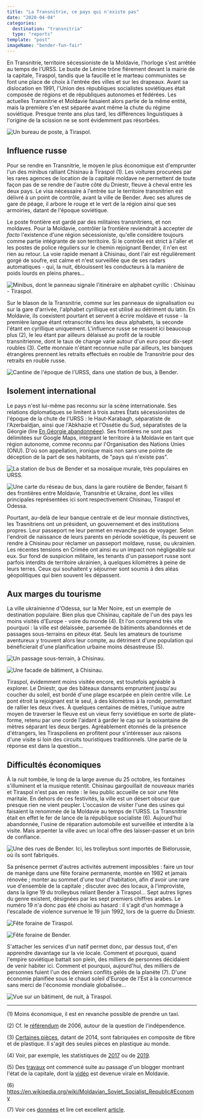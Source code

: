 ```yaml
---
title: "La Transnitrie, ce pays qui n'existe pas"
date: "2020-04-04"
categories:
  destination: "transnitria"
  type: "reports"
template: "post"
imageName: "bender-fun-fair"
---
```


En Transnitrie, territoire sécessioniste de la Moldavie, l'horloge s'est arrêtée 
au temps de l'URSS. Le buste de Lénine trône fièrement devant la mairie de la 
capitale, Tiraspol, tandis que la faucille et le marteau communistes se font une 
place de choix à l'entrée des villes et sur les drapeaux. Avant sa dislocation
en 1991, l'Union des républiques socialistes soviétiques était composée de 
régions et de républiques autonomes et fédérées. Les actuelles Transnitrie et
Moldavie faisaient alors partie de la même entité, mais la première s'en est
séparée avant même la chute du régime soviétique. Presque trente ans plus tard,
les différences linguistiques à l'origine de la scission ne se sont évidemment
pas résorbées.

![Un bureau de poste, à Tiraspol.](../../../images/transnitria/tiraspol-post-office.jpg "Un bureau de poste")

## Influence russe

Pour se rendre en Transnitrie, le moyen le plus économique est d'emprunter 
l'un des minibus ralliant Chisinau à Tiraspol (1). Les voitures procurées par les 
rares agences de location de la capitale moldave ne permettent de toute façon 
pas de se rendre de l'autre côté du Dniestr, fleuve à cheval entre les deux 
pays. Le visa nécessaire à l'entrée sur le territoire transnitrien est 
délivré à un point de contrôle, avant la ville de Bender. Avec ses allures de 
gare de péage, il arbore le rouge et le vert de la région ainsi que ses 
armoiries, datant de l'époque soviétique.

Le poste frontière est gardé par des militaires transnitriens, et non moldaves.
Pour la Moldavie, contrôler la frontière reviendrait à accepter _de facto_ 
l'existence d'une région sécessioniste, qu'elle considère toujours comme
partie intégrante de son territoire. Si le contrôle est strict à l'aller et
les postes de police réguliers sur le chemin rejoignant Bender, il n'en est 
rien au retour. La voie rapide menant à Chisinau, dont l'air est régulièrement 
gorgé de soufre, est calme et n'est surveillée que de ses radars 
automatiques - qui, la nuit, éblouissent les conducteurs à la manière de poids 
lourds en pleins phares...

![Minibus, dont le panneau signale l'itinéraire en alphabet cyrillic : Chisinau - Tiraspol.](../../../images/transnitria/chisinau-tiraspol-bus.jpg "Minibus en direction de Tiraspol")

Sur le blason de la Transnitrie, comme sur les panneaux de signalisation ou sur 
la gare d'arrivée, l'alphabet cyrillique est utilisé au détriment du latin. En 
Moldavie, ils coexistent pourtant et servent à écrire moldave et russe - la 
première langue étant retranscrite dans les deux alphabets, la seconde l'étant 
en cyrillique uniquement. L'influence russe se ressent ici beaucoup plus (2),
le leu étant par ailleurs délaissé au profit de la rouble transnitrienne, dont 
le taux de change varie autour d'un euro pour dix-sept roubles (3). Cette 
monnaie n'étant reconnue nulle par ailleurs, les banques étrangères prennent 
les retraits effectués en rouble de Transnitrie pour des retraits en rouble 
russe.

![Cantine de l'époque de l'URSS, dans une station de bus, à Bender.](../../../images/transnitria/bender-ussr-cantine.jpg "Une cantine soviétique")

## Isolement international

Le pays n'est lui-même pas reconnu sur la scène internationale. Ses relations
diplomatiques se limitent à trois autres États sécessionistes de l'époque de
la chute de l'URSS : le Haut-Karabagh, séparatiste de l'Azerbaïdjan, ainsi 
que l'Abkhazie et l'Ossétie du Sud, séparatistes de la Géorgie (lire
[En Géorgie abandonnéee](/fr/en-géorgie-abandonnée)). Ses frontières ne sont
pas délimitées sur Google Maps, intégrant le territoire à la Moldavie en tant 
que région autonome, comme reconnu par l'Organisation des Nations Unies (ONU).
D'où son appellation, ironique mais non sans une pointe de déception de la part
de ses habitants, de "pays qui n'existe pas".

![La station de bus de Bender et sa mosaïque murale, très populaires en URSS.](../../../images/transnitria/bender-bus-station.jpg "Une mosaïque murale")

![Une carte du réseau de bus, dans la gare routière de Bender, faisant fi des frontières entre Moldavie, Transnitrie et Ukraine, dont les villes principales représentées ici sont respectivement Chisinau, Tiraspol et Odessa.](../../../images/transnitria/bender-bus-map.jpg "Une carte du réseau de bus")

Pourtant, au-delà de leur banque centrale et de leur monnaie distinctives, les 
Trasnitriens ont un président, un gouvernement et des institutions 
propres. Leur passeport ne leur permet en revanche pas de voyager. 
Selon l'endroit de naissance de leurs parents en période soviétique, 
ils peuvent se rendre à Chisinau pour réclamer un passeport moldave, russe, 
ou ukrainien. Les récentes tensions en Crimée ont ainsi eu un impact non 
négligeable sur eux. Sur fond de suspicion militaire, les tenants d'un passeport 
russe sont parfois interdits de territoire ukrainien, à quelques kilomètres à 
peine de leurs terres. Ceux qui souhaitent y séjourner sont soumis à des aléas 
géopolitiques qui bien souvent les dépassent.

## Aux marges du tourisme

La ville ukrainienne d'Odessa, sur la Mer Noire, est un exemple de destination 
populaire. Bien plus que Chisinau, capitale de l'un des pays les moins visités 
d'Europe - voire du monde (4). Et l'on comprend très vite pourquoi : la ville 
est délaissée, parsemée de bâtiments abandonnés et de passages sous-terrains en 
piteux état. Seuls les amateurs de tourisme aventureux y trouvent alors leur 
compte, au détriment d'une population qui bénéficierait d'une planification 
urbaine moins désastreuse (5).

![Un passage sous-terrain, à Chisinau.](../../../images/transnitria/chisinau-underground.jpg "Un passage sous-terrain")

![Une facade de bâtiment, à Chisinau.](../../../images/transnitria/chisinau-buildling.jpg "Une façade de bâtiment")

Tiraspol, évidemment moins visitée encore, est toutefois agréable à explorer.
Le Dniestr, que des bâteaux dansants empruntent jusqu'au coucher du soleil, est 
bordé d'une plage escarpée en plein centre ville. Le pont étroit la rejoignant 
est le seul, à des kilomètres à la ronde, permettant de rallier les deux rives. 
À quelques centaines de mètres, l'unique autre moyen de traverser le fleuve est 
un vieux ferry soviétique en sorte de plate-forme, retenu par une corde l'aidant 
à garder le cap sur la soixantaine de mètres séparant les deux berges. 
Agréablement étonnés de la présence d'étrangers, les Tiraspoliens en profitent 
pour s'intéresser aux raisons d'une visite si loin des circuits touristiques 
traditionnels. Une partie de la réponse est dans la question...

## Difficultés économiques

À la nuit tombée, le long de la large avenue du 25 octobre, les fontaines
s'illuminent et la musique retentit. Chisinau gargouillait de nouveaux 
mariés et Tiraspol n'est pas en reste : le lieu public accueille ce soir une 
fête maritale. En dehors de ces festivités, la ville est un désert obscur
que presque rien ne vient peupler. L'occasion de visiter l'une des usines
qui faisaient la renommée de la Moldavie au temps de l'URSS. La Transnitrie 
était en effet le fer de lance de la république socialiste (6). Aujourd'hui
abandonnée, l'usine de réparation automobile est surveillée et interdite à la 
visite. Mais arpenter la ville avec un local offre des laisser-passer et un
brin de confiance.

![Une des rues de Bender. Ici, les trolleybus sont importés de Biélorussie, où ils sont fabriqués.](../../../images/transnitria/bender-street.jpg "Une des rues de Bender")

Sa présence permet d'autres activités autrement impossibles : faire un tour de 
manège dans une fête foraine permanente, montée en 1982 et jamais rénovée ;
monter au sommet d'une tour d'habitation, afin d'avoir une rare vue d'ensemble
de la capitale ; discuter avec des locaux, à l'improviste, dans la ligne 19 du 
trolleybus reliant Bender à Tiraspol... Sept autres lignes du genre existent, 
désignées par les sept premiers chiffres arabes. Le numéro 19 n'a donc pas été 
choisi au hasard : il s'agit d'un hommage à l'escalade de violence survenue le 
19 juin 1992, lors de la guerre du Dniestr. 

![Fête foraine de Tiraspol.](../../../images/transnitria/tiraspol-fun-fair.jpg "Fête foraine")

![Fête foraine de Bender.](../../../images/transnitria/bender-fun-fair.jpg "Fête foraine")

S'attacher les services d'un natif permet donc, par dessus tout, d'en apprendre 
davantage sur la vie locale. Comment et pourquoi, quand l'empire soviétique 
battait son plein, des milliers de personnes décidaient de venir habiter ici. 
Comment et pourquoi, aujourd'hui, des milliers de personnes fuient l'un des 
derniers conflits gelés de la planète (7). D'une économie planifiée sous le
chaud soleil d'Europe de l'Est à la concurrence sans merci de l'économie 
mondiale globalisée...

![Vue sur un bâtiment, de nuit, à Tiraspol.](../../../images/transnitria/tiraspol-building-night.jpg "Un bâtiment, de nuit")

-----

(1) Moins économique, il est en revanche possible de prendre un taxi.

(2) Cf. le [référendum](https://en.wikipedia.org/wiki/2006_Transnistrian_independence_referendum) 
de 2006, autour de la question de l'indépendence.

(3) [Certaines pièces](https://en.wikipedia.org/wiki/Transnistrian_ruble#Coins),
datant de 2014, sont fabriquées en composite de fibre et de plastique. Il s'agit
des seules pièces en plastique au monde.

(4) Voir, par exemple, les statistiques de [2017](https://www.travelawaits.com/2458248/the-8-least-visited-european-countries/)
ou de [2019](https://statistica.gov.md/newsview.php?l=en&idc=168&id=6593).

(5) Des [travaux](https://www.kp.md/daily/26981/4041186/) ont commencé suite au 
passage d'un blogger montrant l'état de la capitale, dont 
la [vidéo](https://www.youtube.com/watch?v=wnDxHTaeNX0) est devenue virale en 
Moldavie. 

(6) https://en.wikipedia.org/wiki/Moldavian_Soviet_Socialist_Republic#Economy

(7) Voir ces [données](https://www.citypopulation.de/en/moldova/transnistria/admin/)
et lire cet excellent [article](https://www.equaltimes.org/transnistria-the-price-of?lang=en).
